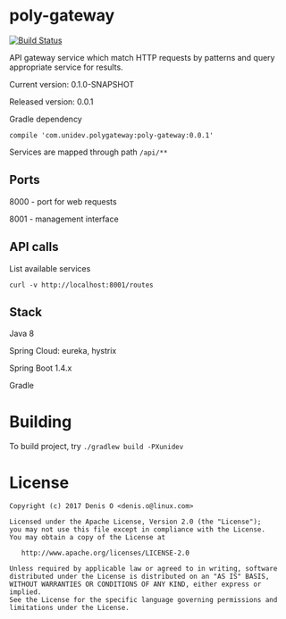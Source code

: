 # poly-gateway

[![Build Status](https://travis-ci.org/universal-development/poly-gateway.svg?branch=master)](https://travis-ci.org/universal-development/poly-gateway)

API gateway service which match HTTP requests by patterns and query appropriate service for results.

Current version: 0.1.0-SNAPSHOT

Released version: 0.0.1

Gradle dependency 

```compile 'com.unidev.polygateway:poly-gateway:0.0.1' ```

Services are mapped through path `/api/**`

## Ports

8000 - port for web requests

8001 - management interface


## API calls

List available services

`curl -v http://localhost:8001/routes`

## Stack

 Java 8

 Spring Cloud: eureka, hystrix 
 
 Spring Boot 1.4.x

 Gradle


# Building
To build project, try
`./gradlew build -PXunidev`

License
=======
 
    Copyright (c) 2017 Denis O <denis.o@linux.com>
 
    Licensed under the Apache License, Version 2.0 (the "License");
    you may not use this file except in compliance with the License.
    You may obtain a copy of the License at
 
       http://www.apache.org/licenses/LICENSE-2.0
 
    Unless required by applicable law or agreed to in writing, software
    distributed under the License is distributed on an "AS IS" BASIS,
    WITHOUT WARRANTIES OR CONDITIONS OF ANY KIND, either express or implied.
    See the License for the specific language governing permissions and
    limitations under the License.
